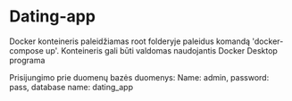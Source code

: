 # Dating-app


Docker konteineris paleidžiamas root folderyje paleidus komandą 'docker-compose up'.
Konteineris gali būti valdomas naudojantis Docker Desktop programa

Prisijungimo prie duomenų bazės duomenys:
Name: admin, password: pass, database name: dating_app